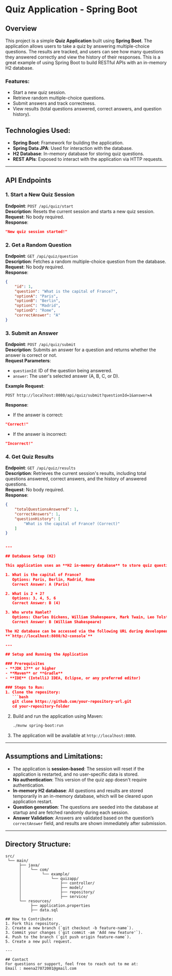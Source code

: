 # Quiz Application - Spring Boot

## Overview

This project is a simple **Quiz Application** built using **Spring Boot**. The application allows users to take a quiz by answering multiple-choice questions. The results are tracked, and users can see how many questions they answered correctly and view the history of their responses. This is a great example of using Spring Boot to build RESTful APIs with an in-memory H2 database.

### Features:
- Start a new quiz session.
- Retrieve random multiple-choice questions.
- Submit answers and track correctness.
- View results (total questions answered, correct answers, and question history).

## Technologies Used:
- **Spring Boot**: Framework for building the application.
- **Spring Data JPA**: Used for interaction with the database.
- **H2 Database**: In-memory database for storing quiz questions.
- **REST APIs**: Exposed to interact with the application via HTTP requests.

---

## API Endpoints

### 1. Start a New Quiz Session
**Endpoint**: `POST /api/quiz/start`  
**Description**: Resets the current session and starts a new quiz session.  
**Request**: No body required.  
**Response**:
```json
"New quiz session started!"
```

### 2. Get a Random Question
**Endpoint**: `GET /api/quiz/question`  
**Description**: Fetches a random multiple-choice question from the database.  
**Request**: No body required.  
**Response**:
```json
{
    "id": 1,
    "question": "What is the capital of France?",
    "optionA": "Paris",
    "optionB": "Berlin",
    "optionC": "Madrid",
    "optionD": "Rome",
    "correctAnswer": "A"
}
```

### 3. Submit an Answer
**Endpoint**: `POST /api/quiz/submit`  
**Description**: Submits an answer for a question and returns whether the answer is correct or not.  
**Request Parameters**:
- `questionId`: ID of the question being answered.
- `answer`: The user's selected answer (A, B, C, or D).  

**Example Request**:
```http
POST http://localhost:8080/api/quiz/submit?questionId=1&answer=A
```

**Response**:
- If the answer is correct:
```json
"Correct!"
```
- If the answer is incorrect:
```json
"Incorrect!"
```

### 4. Get Quiz Results
**Endpoint**: `GET /api/quiz/results`  
**Description**: Retrieves the current session's results, including total questions answered, correct answers, and the history of answered questions.  
**Request**: No body required.  
**Response**:
```json
{
    "totalQuestionsAnswered": 1,
    "correctAnswers": 1,
    "questionHistory": [
        "What is the capital of France? (Correct)"
    ]
}


---

## Database Setup (H2)

This application uses an **H2 in-memory database** to store quiz questions. Upon starting the application, the following questions are seeded into the database:

1. What is the capital of France?  
   Options: Paris, Berlin, Madrid, Rome  
   Correct Answer: A (Paris)

2. What is 2 + 2?  
   Options: 3, 4, 5, 6  
   Correct Answer: B (4)

3. Who wrote Hamlet?  
   Options: Charles Dickens, William Shakespeare, Mark Twain, Leo Tolstoy  
   Correct Answer: B (William Shakespeare)

The H2 database can be accessed via the following URL during development:  
**`http://localhost:8080/h2-console`**

---

## Setup and Running the Application

### Prerequisites
- **JDK 17** or higher
- **Maven** or **Gradle**
- **IDE** (IntelliJ IDEA, Eclipse, or any preferred editor)

### Steps to Run:
1. Clone the repository:
   ```bash
   git clone https://github.com/your-repository-url.git
   cd your-repository-folder
   ```

2. Build and run the application using Maven:
   ```bash
   ./mvnw spring-boot:run

3. The application will be available at `http://localhost:8080`.

---

## Assumptions and Limitations:
- The application is **session-based**: The session will reset if the application is restarted, and no user-specific data is stored.
- **No authentication**: This version of the quiz app doesn't require authentication.
- **In-memory H2 database**: All questions and results are stored temporarily in an in-memory database, which will be cleared upon application restart.
- **Question generation**: The questions are seeded into the database at startup and are fetched randomly during each session.
- **Answer Validation**: Answers are validated based on the question’s `correctAnswer` field, and results are shown immediately after submission.

---

## Directory Structure:
```text
src/
 └── main/
      ├── java/
      │    └── com/
      │         └── example/
      │             └── quizapp/
      │                 ├── controller/
      │                 ├── model/
      │                 ├── repository/
      │                 ├── service/
      └── resources/
           ├── application.properties
           ├── data.sql

## How to Contribute:
1. Fork this repository.
2. Create a new branch (`git checkout -b feature-name`).
3. Commit your changes (`git commit -am 'Add new feature'`).
4. Push to the branch (`git push origin feature-name`).
5. Create a new pull request.

---

## Contact
For questions or support, feel free to reach out to me at:  
Email : meena27072001@gmail.com 
